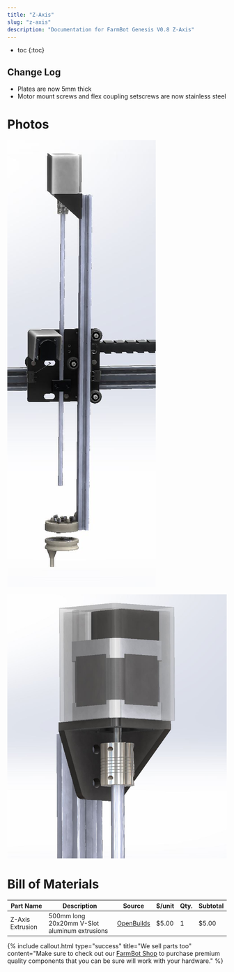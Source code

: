 ```yaml
---
title: "Z-Axis"
slug: "z-axis"
description: "Documentation for FarmBot Genesis V0.8 Z-Axis"
---
```


* toc
{:toc}

## Change Log
  * Plates are now 5mm thick
  * Motor mount screws and flex coupling setscrews are now stainless steel

# Photos



![V5_Z-Axis_Render_1.jpg](_images/Axis_Render_1.jpg)



![V5_Z-Axis_Render_2.jpg](_images/Axis_Render_2.jpg)



# Bill of Materials



|Part Name                     |Description                   |Source                        |$/unit                        |Qty.                          |Subtotal                      |
|------------------------------|------------------------------|------------------------------|------------------------------|------------------------------|------------------------------|
|Z-Axis Extrusion              |500mm long 20x20mm V-Slot aluminum extrusions|[OpenBuilds](http://openbuildspartstore.com)|$5.00                         |1                             |$5.00



{%
include callout.html
type="success"
title="We sell parts too"
content="Make sure to check out our [FarmBot Shop](http://go.farmbot.it/shop/) to purchase premium quality components that you can be sure will work with your hardware."
%}

